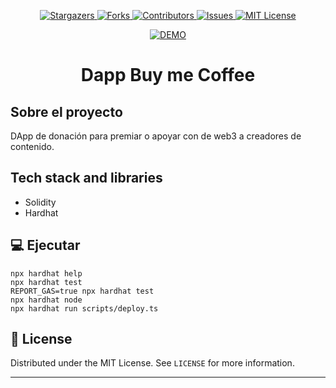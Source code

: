 <p align="center">
  <a href="https://github.com/Disrup3/workshop-21-12-22/stargazers">
    <img alt="Stargazers" src="https://img.shields.io/github/stars/viral-sangani/coding-challenge-2021.svg?style=for-the-badge"/>
  </a>
  <a href="https://github.com/Disrup3/workshop-21-12-22/network/members">
    <img alt="Forks" src="https://img.shields.io/github/forks/viral-sangani/coding-challenge-2021.svg?style=for-the-badge"/>
  </a>
  <a href="https://github.com/Disrup3/workshop-21-12-22/graphs/contributors">
    <img alt="Contributors" src="https://img.shields.io/github/contributors/viral-sangani/coding-challenge-2021.svg?style=for-the-badge"/>
  </a>
  <a href="https://github.com/Disrup3/workshop-21-12-22/issues">
    <img alt="Issues" src="https://img.shields.io/github/issues/viral-sangani/coding-challenge-2021.svg?style=for-the-badge"/>
  </a>
  <a href="https://github.com/Disrup3/workshop-21-12-22/">
    <img alt="MIT License" src="https://img.shields.io/github/license/manaspratap/ARVideoBrowser.svg?style=for-the-badge"/>
  </a>
</p>

<a href="https://disrup3.com"  align="center">

![DEMO](https://i.imgur.com/OORoptl.jpg,fit=cover,dpr=2,quality=85,width=120,height=120/avatars/by/6857ff78-5a01-4a04-bf7d-040d4f7f9c71)

</a>



<p align="center">
  <h1 align="center">Dapp Buy me Coffee</h1>
</p>

## Sobre el proyecto

DApp de donación para premiar o apoyar con de web3 a creadores de contenido.

## Tech stack and libraries
- Solidity
- Hardhat

## 💻 Ejecutar

```shell
npx hardhat help
npx hardhat test
REPORT_GAS=true npx hardhat test
npx hardhat node
npx hardhat run scripts/deploy.ts
```

## 📝 License

Distributed under the MIT License. See `LICENSE` for more information.

---

<br />
